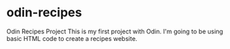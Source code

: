 # odin-recipes
Odin Recipes Project
This is my first project with Odin.  I'm going to be using basic HTML code to create a recipes website.
